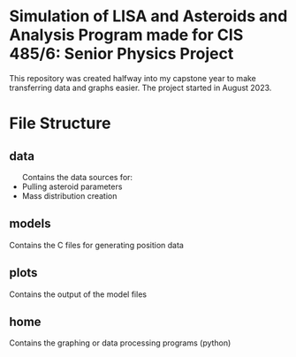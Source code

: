 # Simulation of LISA and Asteroids and Analysis Program made for CIS 485/6: Senior Physics Project

This repository was created halfway into my capstone year to make transferring data and graphs easier.
The project started in August 2023.

<h1>File Structure</h1>
<h2>data</h2>
<ul>Contains the data sources for: 
    <li>Pulling asteroid parameters</li>
    <li>Mass distribution creation</li>
</ul>
<h2>models</h2>
<p>Contains the C files for generating position data</p> 
<h2>plots</h2>
<p>Contains the output of the model files</p>
<h2>home</h2>
<p>Contains the graphing or data processing programs (python)</p>
